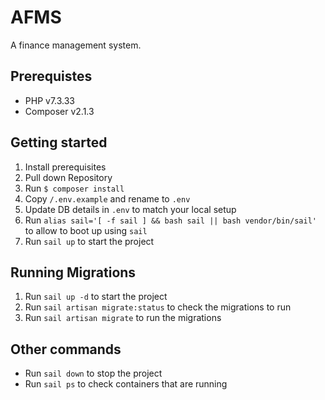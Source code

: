 # AFMS

A finance management system.

## Prerequistes  
- PHP v7.3.33 
- Composer v2.1.3

## Getting started 
1. Install prerequisites  
2. Pull down Repository
2. Run `$ composer install`  
3. Copy `/.env.example` and rename to `.env`  
4. Update DB details in `.env` to match your local setup 
5. Run `alias sail='[ -f sail ] && bash sail || bash vendor/bin/sail'` to allow to boot up using `sail`
6. Run `sail up` to start the project

## Running Migrations
1. Run `sail up -d` to start the project
2. Run `sail artisan migrate:status` to check the migrations to run
2. Run `sail artisan migrate` to run the migrations

## Other commands 
- Run `sail down` to stop the project
- Run `sail ps` to check containers that are running


